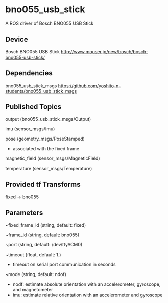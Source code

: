# bno055_usb_stick
A ROS driver of Bosch BNO055 USB Stick

## Device
Bosch BNO055 USB Stick http://www.mouser.jp/new/bosch/bosch-bno055-usb-stick/

## Dependencies
bno055_usb_stick_msgs https://github.com/yoshito-n-students/bno055_usb_stick_msgs

## Published Topics
output (bno055_usb_stick_msgs/Output)

imu (sensor_msgs/Imu)

pose (geometry_msgs/PoseStamped)
* associated with the fixed frame

magnetic_field (sensor_msgs/MagneticField)

temperature (sensor_msgs/Temperature)

## Provided tf Transforms
fixed -> bno055

## Parameters
~fixed_frame_id (string, default: fixed)

~frame_id (string, default: bno055)

~port (string, default: /dev/ttyACM0)

~timeout (float, default: 1.)
* timeout on serial port communication in seconds

~mode (string, default: ndof)
* nodf: estimate absolute orientation with an accelerometer, gyroscope, and magnetometer
* imu: estimate relative orientation with an accelerometer and gyroscope
